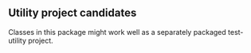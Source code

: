 ## Utility project candidates

Classes in this package might work well as a separately packaged test-utility project.
